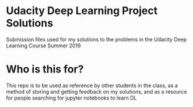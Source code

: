 # Udacity Deep Learning Project Solutions
Submission files used for my solutions to the problems in the Udacity Deep Learning Course Summer 2019

# Who is this for?
This repo is to be used as reference by other students in the class, as a method of storing and getting feedback on my solutions, and as a resource for people searching for jupyter notebooks to learn DL
